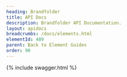 ```yaml
---
heading: Brandfolder
title: API Docs
description: Brandfolder API Documentation.
layout: apidocs
breadcrumbs: /docs/elements.html
elementId: 489
parent: Back to Element Guides
order: 90
---
```


{% include swagger.html %}
